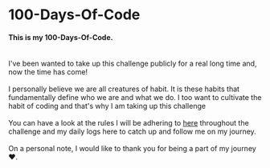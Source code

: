 # 100-Days-Of-Code
#### This is my 100-Days-Of-Code. 
<br>
I've been wanted to take up this challenge publicly for a real long time and, now the time has come!
<br>
<br>
I personally believe we are all creatures of habit. It is these habits that fundamentally define who we are and what we do. I too want to cultivate the habit of coding and that's why I am taking up this challenge
<br>
<br>
You can have a look at the rules I will be adhering to <a href="https://github.com/annamalaiprabu/100-Days-Of-Code/blob/main/rules.md">here</a> throughout the challenge and my daily logs here to catch up and follow me on my journey.
<br>
<br>
On a personal note, I would like to thank you for being a part of my journey ❤️.
